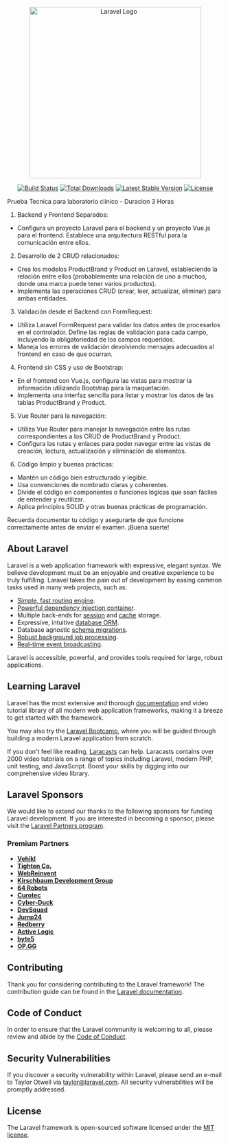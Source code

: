 <p align="center"><a href="https://laravel.com" target="_blank"><img src="https://raw.githubusercontent.com/laravel/art/master/logo-lockup/5%20SVG/2%20CMYK/1%20Full%20Color/laravel-logolockup-cmyk-red.svg" width="400" alt="Laravel Logo"></a></p>

<p align="center">
<a href="https://github.com/laravel/framework/actions"><img src="https://github.com/laravel/framework/workflows/tests/badge.svg" alt="Build Status"></a>
<a href="https://packagist.org/packages/laravel/framework"><img src="https://img.shields.io/packagist/dt/laravel/framework" alt="Total Downloads"></a>
<a href="https://packagist.org/packages/laravel/framework"><img src="https://img.shields.io/packagist/v/laravel/framework" alt="Latest Stable Version"></a>
<a href="https://packagist.org/packages/laravel/framework"><img src="https://img.shields.io/packagist/l/laravel/framework" alt="License"></a>
</p>


<p></p>

Prueba Tecnica para laboratorio clinico - Duracion 3 Horas


1. Backend y Frontend Separados:
- Configura un proyecto Laravel para el backend y un proyecto Vue.js para el  frontend. Establece una arquitectura RESTful para la comunicación entre ellos.

2. Desarrollo de 2 CRUD relacionados:
- Crea los modelos ProductBrand y Product en Laravel, estableciendo la relación entre ellos (probablemente una relación de uno a muchos, donde una marca puede tener varios productos).
- Implementa las operaciones CRUD (crear, leer, actualizar, eliminar) para ambas entidades.

3. Validación desde el Backend con FormRequest:
- Utiliza Laravel FormRequest para validar los datos antes de procesarlos en el controlador. Define las reglas de validación para cada campo, incluyendo la obligatoriedad de los campos requeridos.
- Maneja los errores de validación devolviendo mensajes adecuados al frontend en caso de que ocurran.

4. Frontend sin CSS y uso de Bootstrap:
- En el frontend con Vue.js, configura las vistas para mostrar la información utilizando Bootstrap para la maquetación.
- Implementa una interfaz sencilla para listar y mostrar los datos de las tablas ProductBrand y Product.

5. Vue Router para la navegación:
- Utiliza Vue Router para manejar la navegación entre las rutas correspondientes a los CRUD de ProductBrand y Product.
- Configura las rutas y enlaces para poder navegar entre las vistas de creación, lectura, actualización y eliminación de elementos.

6. Código limpio y buenas prácticas:
- Mantén un código bien estructurado y legible.
- Usa convenciones de nombrado claras y coherentes.
- Divide el código en componentes o funciones lógicas que sean fáciles de entender y reutilizar.
- Aplica principios SOLID y otras buenas prácticas de programación.

Recuerda documentar tu código y asegurarte de que funcione correctamente antes de enviar el examen. ¡Buena suerte!





<p></p>







## About Laravel

Laravel is a web application framework with expressive, elegant syntax. We believe development must be an enjoyable and creative experience to be truly fulfilling. Laravel takes the pain out of development by easing common tasks used in many web projects, such as:

- [Simple, fast routing engine](https://laravel.com/docs/routing).
- [Powerful dependency injection container](https://laravel.com/docs/container).
- Multiple back-ends for [session](https://laravel.com/docs/session) and [cache](https://laravel.com/docs/cache) storage.
- Expressive, intuitive [database ORM](https://laravel.com/docs/eloquent).
- Database agnostic [schema migrations](https://laravel.com/docs/migrations).
- [Robust background job processing](https://laravel.com/docs/queues).
- [Real-time event broadcasting](https://laravel.com/docs/broadcasting).

Laravel is accessible, powerful, and provides tools required for large, robust applications.

## Learning Laravel

Laravel has the most extensive and thorough [documentation](https://laravel.com/docs) and video tutorial library of all modern web application frameworks, making it a breeze to get started with the framework.

You may also try the [Laravel Bootcamp](https://bootcamp.laravel.com), where you will be guided through building a modern Laravel application from scratch.

If you don't feel like reading, [Laracasts](https://laracasts.com) can help. Laracasts contains over 2000 video tutorials on a range of topics including Laravel, modern PHP, unit testing, and JavaScript. Boost your skills by digging into our comprehensive video library.

## Laravel Sponsors

We would like to extend our thanks to the following sponsors for funding Laravel development. If you are interested in becoming a sponsor, please visit the [Laravel Partners program](https://partners.laravel.com).

### Premium Partners

- **[Vehikl](https://vehikl.com/)**
- **[Tighten Co.](https://tighten.co)**
- **[WebReinvent](https://webreinvent.com/)**
- **[Kirschbaum Development Group](https://kirschbaumdevelopment.com)**
- **[64 Robots](https://64robots.com)**
- **[Curotec](https://www.curotec.com/services/technologies/laravel/)**
- **[Cyber-Duck](https://cyber-duck.co.uk)**
- **[DevSquad](https://devsquad.com/hire-laravel-developers)**
- **[Jump24](https://jump24.co.uk)**
- **[Redberry](https://redberry.international/laravel/)**
- **[Active Logic](https://activelogic.com)**
- **[byte5](https://byte5.de)**
- **[OP.GG](https://op.gg)**

## Contributing

Thank you for considering contributing to the Laravel framework! The contribution guide can be found in the [Laravel documentation](https://laravel.com/docs/contributions).

## Code of Conduct

In order to ensure that the Laravel community is welcoming to all, please review and abide by the [Code of Conduct](https://laravel.com/docs/contributions#code-of-conduct).

## Security Vulnerabilities

If you discover a security vulnerability within Laravel, please send an e-mail to Taylor Otwell via [taylor@laravel.com](mailto:taylor@laravel.com). All security vulnerabilities will be promptly addressed.

## License

The Laravel framework is open-sourced software licensed under the [MIT license](https://opensource.org/licenses/MIT).
